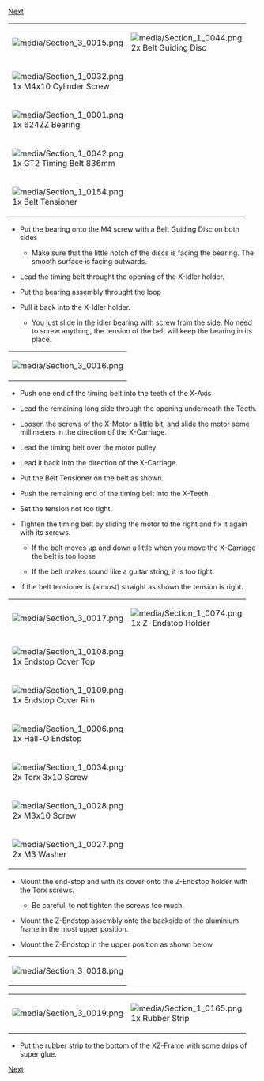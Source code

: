 [Next](https://github.com/laydrop/i3_Berlin/wiki/Section-3.4-Assembling-the-Extruder)

<table>
<colgroup>
<col width="50%" />
<col width="50%" />
</colgroup>
<tbody>
<tr class="odd">
<td align="left"><p><img src="media/Section_3_0015.png" alt="media/Section_3_0015.png" /></p></td>
<td align="left"><p><img src="media/Section_1_0044.png" alt="media/Section_1_0044.png" /><br />
 2x Belt Guiding Disc</p></td>
</tr>
<tr class="even">
<td align="left"><p><img src="media/Section_1_0032.png" alt="media/Section_1_0032.png" /><br />
 1x M4x10 Cylinder Screw</p></td>
</tr>
<tr class="odd">
<td align="left"><p><img src="media/Section_1_0001.png" alt="media/Section_1_0001.png" /><br />
 1x 624ZZ Bearing</p></td>
</tr>
<tr class="even">
<td align="left"><p><img src="media/Section_1_0042.png" alt="media/Section_1_0042.png" /><br />
 1x GT2 Timing Belt 836mm</p></td>
</tr>
<tr class="odd">
<td align="left"><p><img src="media/Section_1_0154.png" alt="media/Section_1_0154.png" /><br />
 1x Belt Tensioner</p></td>
</tr>
</tbody>
</table>

-   Put the bearing onto the M4 screw with a Belt Guiding Disc on both sides

    -   Make sure that the little notch of the discs is facing the bearing. The smooth surface is facing outwards.

-   Lead the timing belt throught the opening of the X-Idler holder.

-   Put the bearing assembly throught the loop

-   Pull it back into the X-Idler holder.

    -   You just slide in the idler bearing with screw from the side. No need to screw anything, the tension of the belt will keep the bearing in its place.

<table>
<colgroup>
<col width="100%" />
</colgroup>
<tbody>
<tr class="odd">
<td align="left"><p><img src="media/Section_3_0016.png" alt="media/Section_3_0016.png" /></p></td>
</tr>
</tbody>
</table>

-   Push one end of the timing belt into the teeth of the X-Axis

-   Lead the remaining long side through the opening underneath the Teeth.

-   Loosen the screws of the X-Motor a little bit, and slide the motor some millimeters in the direction of the X-Carriage.

-   Lead the timing belt over the motor pulley

-   Lead it back into the direction of the X-Carriage.

-   Put the Belt Tensioner on the belt as shown.

-   Push the remaining end of the timing belt into the X-Teeth.

-   Set the tension not too tight.

-   Tighten the timing belt by sliding the motor to the right and fix it again with its screws.

    -   If the belt moves up and down a little when you move the X-Carriage the belt is too loose

    -   If the belt makes sound like a guitar string, it is too tight.

-   If the belt tensioner is (almost) straight as shown the tension is right.

<table>
<colgroup>
<col width="50%" />
<col width="50%" />
</colgroup>
<tbody>
<tr class="odd">
<td align="left"><p><img src="media/Section_3_0017.png" alt="media/Section_3_0017.png" /></p></td>
<td align="left"><p><img src="media/Section_1_0074.png" alt="media/Section_1_0074.png" /><br />
 1x Z-Endstop Holder</p></td>
</tr>
<tr class="even">
<td align="left"><p><img src="media/Section_1_0108.png" alt="media/Section_1_0108.png" /><br />
 1x Endstop Cover Top</p></td>
</tr>
<tr class="odd">
<td align="left"><p><img src="media/Section_1_0109.png" alt="media/Section_1_0109.png" /><br />
 1x Endstop Cover Rim</p></td>
</tr>
<tr class="even">
<td align="left"><p><img src="media/Section_1_0006.png" alt="media/Section_1_0006.png" /><br />
 1x Hall-O Endstop</p></td>
</tr>
<tr class="odd">
<td align="left"><p><img src="media/Section_1_0034.png" alt="media/Section_1_0034.png" /><br />
 2x Torx 3x10 Screw</p></td>
</tr>
<tr class="even">
<td align="left"><p><img src="media/Section_1_0028.png" alt="media/Section_1_0028.png" /><br />
 2x M3x10 Screw</p></td>
</tr>
<tr class="odd">
<td align="left"><p><img src="media/Section_1_0027.png" alt="media/Section_1_0027.png" /><br />
 2x M3 Washer</p></td>
</tr>
</tbody>
</table>

-   Mount the end-stop and with its cover onto the Z-Endstop holder with the Torx screws.

    -   Be carefull to not tighten the screws too much.

-   Mount the Z-Endstop assembly onto the backside of the aluminium frame in the most upper position.

-   Mount the Z-Endstop in the upper position as shown below.

<table>
<colgroup>
<col width="100%" />
</colgroup>
<tbody>
<tr class="odd">
<td align="left"><p><img src="media/Section_3_0018.png" alt="media/Section_3_0018.png" /></p></td>
</tr>
</tbody>
</table>

<table>
<colgroup>
<col width="50%" />
<col width="50%" />
</colgroup>
<tbody>
<tr class="odd">
<td align="left"><p><img src="media/Section_3_0019.png" alt="media/Section_3_0019.png" /></p></td>
<td align="left"><p><img src="media/Section_1_0165.png" alt="media/Section_1_0165.png" /><br />
 1x Rubber Strip</p></td>
</tr>
</tbody>
</table>

-   Put the rubber strip to the bottom of the XZ-Frame with some drips of super glue.

[Next](https://github.com/laydrop/i3_Berlin/wiki/Section-3.4-Assembling-the-Extruder)
